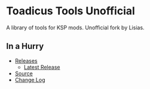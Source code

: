 # Toadicus Tools Unofficial

A library of tools for KSP mods. Unofficial fork by Lisias.


## In a Hurry

* [Releases](./Archive)
	* [Latest Release](https://github.com/net-lisias-kspu/ToadicusTools/releases)
* [Source](https://github.com/net-lisias-kspu/ToadicusTools)
* [Change Log](./CHANGE_LOG.md)
